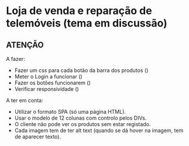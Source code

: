 # Loja de venda e reparação de telemóveis (tema em discussão)

## ATENÇÃO

A fazer:

- Fazer um css para cada botão da barra dos produtos ()
- Meter o Login a funcionar ()
- Fazer os botões funcionarem ()
- Verificar responsividade ()

A ter em conta:

- Utilizar o formato SPA (só uma página HTML).
- Usar o modelo de 12 colunas com controlo pelos DIVs.
- O cliente não pode ver os produtos sem estar registado.
- Cada imagem tem de ter alt text (quando se dá hover na imagem, tem de aparecer texto).